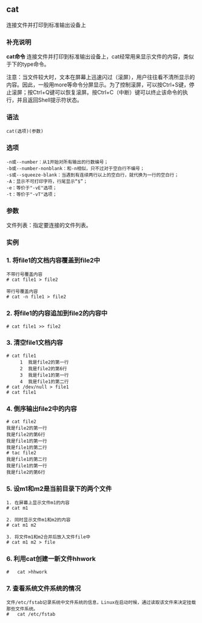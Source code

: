 ## cat ##

连接文件并打印到标准输出设备上

### 补充说明 ###

**cat命令** 连接文件并打印到标准输出设备上，cat经常用来显示文件的内容，类似于下的type命令。

注意：当文件较大时，文本在屏幕上迅速闪过（滚屏），用户往往看不清所显示的内容。因此，一般用more等命令分屏显示。为了控制滚屏，可以按Ctrl+S键，停止滚屏；按Ctrl+Q键可以恢复滚屏。按Ctrl+C（中断）键可以终止该命令的执行，并且返回Shell提示符状态。


###  语法

	cat(选项)(参数)

###  选项

	-n或--number：从1开始对所有输出的行数编号；
	-b或--number-nonblank：和-n相似，只不过对于空白行不编号；
	-s或--squeeze-blank：当遇到有连续两行以上的空白行，就代换为一行的空白行；
	-A：显示不可打印字符，行尾显示“$”；
	-e：等价于"-vE"选项；
	-t：等价于"-vT"选项；

###  参数 

文件列表：指定要连接的文件列表。

###  实例

### 1. 将file1的文档内容覆盖到file2中
	不带行号覆盖内容
	# cat file1 > file2
	
	带行号覆盖内容
	# cat -n file1 > file2

### 2. 将file1的内容追加到file2的内容中
	# cat file1 >> file2

### 3. 清空file1文档内容
	# cat file1
	     1  我是file2的第一行
	     2  我是file2的第6行
	     3  我是file1的第一行
	     4  我是file1的第二行
	# cat /dev/null > file1
	# cat file1

### 4. 倒序输出file2中的内容

	# cat file2
	我是file2的第一行
	我是file2的第6行
	我是file1的第一行
	我是file1的第二行
	# tac file2
	我是file1的第二行
	我是file1的第一行
	我是file2的第6行

### 5. 设m1和m2是当前目录下的两个文件

	1. 在屏幕上显示文件m1的内容
	# cat m1 
	
	2. 同时显示文件m1和m2的内容
	# cat m1 m2 
	
	3. 将文件m1和m2合并后放入文件file中
	# cat m1 m2 > file 

### 6.	利用cat创建一新文件hhwork
	#	cat >hhwork

### 7.	查看系统文件系统的情况
	文件/etc/fstab记录系统中文件系统的信息，Linux在启动时候，通过读取该文件来决定挂载那些文件系统。	
	#	cat /etc/fstab

